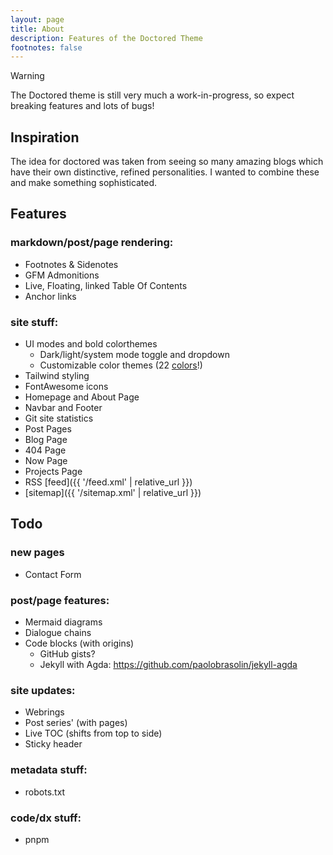 ```yaml
---
layout: page
title: About
description: Features of the Doctored Theme
footnotes: false
---
```


> [!WARNING]
> The Doctored theme is still very much a work-in-progress, so expect breaking features and lots of bugs!

## Inspiration

The idea for doctored was taken from seeing so many amazing blogs which have their own distinctive, refined personalities. I wanted to combine these and make something sophisticated.

## Features

### markdown/post/page rendering:

- Footnotes & Sidenotes
- GFM Admonitions
- Live, Floating, linked Table Of Contents
- Anchor links

### site stuff:

- UI modes and bold colorthemes
  - Dark/light/system mode toggle and dropdown
  - Customizable color themes (22 [colors](tailwindcss.com/docs/colors)!)
- Tailwind styling
- FontAwesome icons
- Homepage and About Page
- Navbar and Footer
- Git site statistics
- Post Pages
- Blog Page
- 404 Page
- Now Page
- Projects Page
- RSS [feed]({{ '/feed.xml' | relative_url }})
- [sitemap]({{ '/sitemap.xml' | relative_url }})

## Todo

### new pages

- Contact Form

### post/page features:

- Mermaid diagrams
- Dialogue chains
- Code blocks (with origins)
  - GitHub gists?
  - Jekyll with Agda: https://github.com/paolobrasolin/jekyll-agda

### site updates:
- Webrings
- Post series' (with pages)
- Live TOC (shifts from top to side)
- Sticky header 

### metadata stuff:

- robots.txt

### code/dx stuff:

 - pnpm
